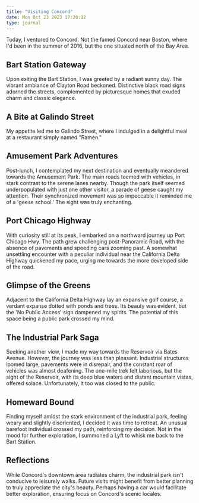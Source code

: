 ```yaml
---
title: "Visiting Concord"
date: Mon Oct 23 2023 17:20:12
type: journal
---
```

Today, I ventured to Concord. Not the famed Concord near Boston, where
I\'d been in the summer of 2016, but the one situated north of the Bay
Area.

## Bart Station Gateway

Upon exiting the Bart Station, I was greeted by a radiant sunny day. The
vibrant ambiance of Clayton Road beckoned. Distinctive black road signs
adorned the streets, complemented by picturesque homes that exuded charm
and classic elegance.

## A Bite at Galindo Street

My appetite led me to Galindo Street, where I indulged in a delightful
meal at a restaurant simply named \"Ramen.\"

## Amusement Park Adventures

Post-lunch, I contemplated my next destination and eventually meandered
towards the Amusement Park. The main roads teemed with vehicles, in
stark contrast to the serene lanes nearby. Though the park itself seemed
underpopulated with just one other visitor, a parade of geese caught my
attention. Their synchronized movement was so impeccable it reminded me
of a \'geese school.\' The sight was truly enchanting.

## Port Chicago Highway

With curiosity still at its peak, I embarked on a northward journey up
Port Chicago Hwy. The path grew challenging post-Panoramic Road, with
the absence of pavements and speeding cars zooming past. A somewhat
unsettling encounter with a peculiar individual near the California
Delta Highway quickened my pace, urging me towards the more developed
side of the road.

## Glimpse of the Greens

Adjacent to the California Delta Highway lay an expansive golf course, a
verdant expanse dotted with ponds and trees. Its beauty was evident, but
the \'No Public Access\' sign dampened my spirits. The potential of this
space being a public park crossed my mind.

## The Industrial Park Saga

Seeking another view, I made my way towards the Reservoir via Bates
Avenue. However, the journey was less than pleasant. Industrial
structures loomed large, pavements were in disrepair, and the constant
roar of vehicles was almost deafening. The one-mile trek felt laborious,
but the sight of the Reservoir, with its deep blue waters and distant
mountain vistas, offered solace. Unfortunately, it too was closed to the
public.

## Homeward Bound

Finding myself amidst the stark environment of the industrial park,
feeling weary and slightly disoriented, I decided it was time to
retreat. An unusual barefoot individual crossed my path, reinforcing my
decision. Not in the mood for further exploration, I summoned a Lyft to
whisk me back to the Bart Station.

## Reflections

While Concord\'s downtown area radiates charm, the industrial park
isn\'t conducive to leisurely walks. Future visits might benefit from
better planning to truly appreciate the city\'s beauty. Perhaps having a
car would facilitate better exploration, ensuring focus on Concord\'s
scenic locales.
